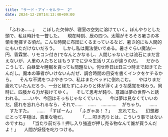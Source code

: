 ```yaml
---
title: "サード・アイ・セルラー　2"
date: 2024-12-20T14:13:40+09:00
---
```

　「ふわぁ……」
　こぼした欠伸が、寝室の空気に溶けていく。ぼんやりとした頭で、私は時計を一瞥した。
　現在時刻、辰の四つ。太陽がそろそろ暑さの本領を発揮する頃だ。こんな時間に布団にくるまっているなど、暑さ的にも人間的にもいただけないだろう。
　しかし私は魔法使いである。暑さぐらい魔法(一円、香霖堂、リモコン付き)でなんとかなるし、人間じゃないとは流石にまだ言えないが、人里の人たちとはもうすでに少々生活リズムが違うのだ。
　だからこうして、白昼堂々睡眠を貪っても問題ない。何せ昨日は丑三つ時まで起きてたんだし。魔本の筆者がいけないんだぜ、調合時間の目安を書くインクをケチるから。
　そんな不満をつぶやきつつ、私はまたベッドに倒れこむ。
　やはりまだ疲れていたんだろう、一分と経たずにふわりと体が浮くような感覚を味わう。同時に、四肢から力が抜けてゆく。
　そして思考が鈍り、意識は夢の世界へと誘われる。……いや、今回はそっちじゃなくていい。
　今は夢は見なくていいのだ。疲れを忘れられるなら、それで……
　……
　…………
　がちゃり。
　……
　すたすた。
　……
　「すぱーん」
　「ふぎゃあ！？」
　忘れてた。
　幻想郷にとって平穏は、貴重な物だ。
　
　
　「……叩き売りとは、こういう事ではないのですね」
　「当たり前だろ！押し入り強盗が押し売る物なんて誰が買うんだよ！」
　人間が妖怪を叱りつける。
　
　

